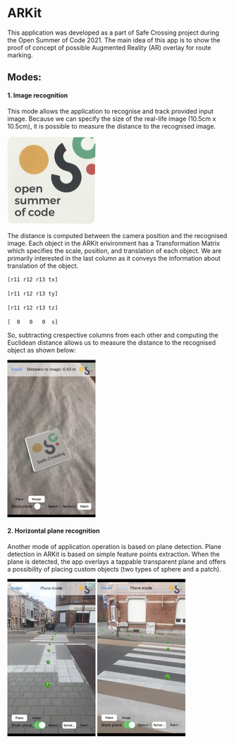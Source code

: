 # ARKit #

This application was developed as a part of Safe Crossing project during the Open Summer of Code 2021. The main idea of this app is to show the proof of concept of possible Augmented Reality (AR) overlay for route marking.

## Modes: ##

#### 1. Image recognition ####
This mode allows the application to recognise and track provided input image. Because we can specify the size of the real-life image (10.5cm x 10.5cm), it is possible to measure the distance to the recognised image.
<p float="left">
  <img src="images/osoc_card.png" width="200" />
</p>
The distance is computed between the camera position and the recognised image. Each object in the ARKit environment has a Transformation Matrix which specifies the scale, position, and translation of each object. We are primarily interested in the last column as it conveys the information about translation of the object. 

```
[r11 r12 r13 tx]

[r11 r12 r13 ty]

[r11 r12 r13 tz]

[  0   0   0  s]
```

So, subtracting crespective columns from each other and computing the Euclidean distance allows us to measure the distance to the recognised object as shown below:
<p float="left">
  <img src="images/IMG_1076.PNG" width="200" />
</p>

#### 2. Horizontal plane recognition ####
Another mode of application operation is based on plane detection. Plane detection in ARKit is based on simple feature points extraction. When the plane is detected, the app overlays a tappable transparent plane and offers a possibility of placing custom objects (two types of sphere and a patch).

<p float="left">
  <img src="images/IMG_1074.PNG" width="200" />
  <img src="images/IMG_1075.PNG" width="200" />
</p>
